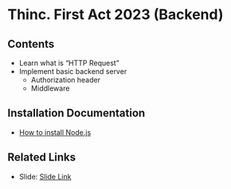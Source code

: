 # Thinc. First Act 2023 (Backend)

## Contents

- Learn what is “HTTP Request”
- Implement basic backend server
  - Authorization header
  - Middleware

## Installation Documentation

- [How to install Node.js](https://medium.com/@betichhh/วิธีติดตั้ง-node-js-และ-npm-ในทุก-platform-windows-macos-linux-cb17de1b68e0)

## Related Links

-  Slide: [Slide Link](https://github.com/thinc-org/first-act-backend-2023/blob/e76c13bedc75f3bb602ef7380efc327602d9e4e2/Backend%20Fundamental%20day%201.pdf)
